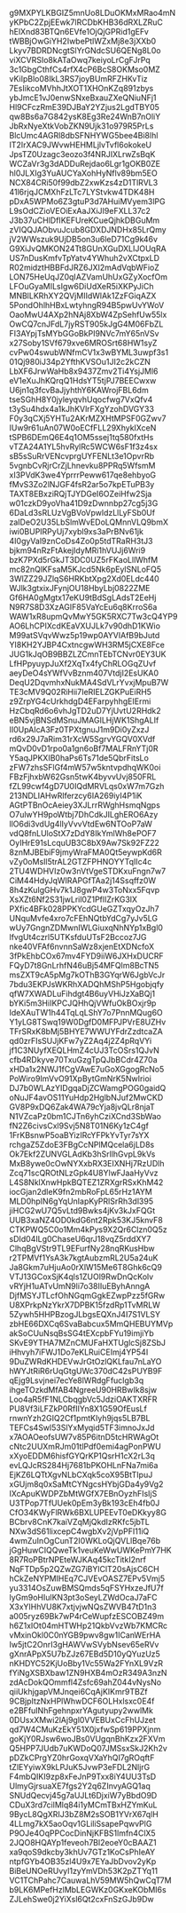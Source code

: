 g9MXPYLKBGIZ5mnUo8LDuOKMxMRao4mN
yKPbC2ZpjEEwk7lRCDbKHB36dRXLZRuC
hElXnd83BTQn6EVfe1OjQjGPRid1gEFv
tWBBjOwGiYH2IwbePtlWZxMj8e3jXXb0
Lkyv7BDRDNcgtSlYrGNdcSU6QENg8L0o
viXCVRSIo8kATaOwq7keiyoLrCgFJrPq
3c1GbgCthfCs4rfX4cP6BcS8OKMso0MZ
vKiIpBlo08IkL3RS7joyBUmRFZHKvTiz
7EsIikcoMVhhJtXOT1XHOnKZq891zbys
ybJmcE1vJ0enwSNxeBxauZXeQNiuNFj1
Hl9CFczRmE39DJBaY2YZjus2LgdTBY05
qw8Bs6a7G842ysK8Eg3Re24WnB7nOliY
JbRxNyeXtkVobZKN9Ujk31o979R5PrLs
BlcUmc4AGRl8dbSFNHYWG5bee4Bi8lhl
IT2IrXAC9JWvwHEHMLjlvTvfl6okokeU
JpsTZ0Uzagc3eozo3f4NRJIXLrwZsBqK
WCZaVr3g3dADDuRejdao6Lgr1gOKB0ZE
hl0JLXIg3YuAUCYaXohHyNflv89bm5EO
NCX84CRi50f99dbZ2xwKzs4zD1TlRVL3
41l6rjqJCMXhFzLTc7LYStvkw4TDK48H
pDxA5WPMo6Z3gtuP3d7AHuiMVyem3lPG
L9sOdCZioVEOiExAaJXiJI9eFXLL37c2
J3b37uCHlDfIKEFUreKCueQjhkDBGuMm
zVIQQJAObvuJcub8GDXDJNDHx85LrQmy
jV2WWszuk9UjDB5on3u6leD71Cg9k46v
G9XiJvQMKON24Tt8GUnXGuDXLIJOUqRA
US7nDusKmfvTpYatv4YWhuh2vXCtpxLD
R02midztHBBFdJRZ6JXI2mAdVqbWFioZ
LON75HeUqJZ0qIAZVamUhUxGZyXocfOm
LFOuGyaMILsIgw6DiUdXeR5iXKPyJiCh
MNBlLKRhXY2QVjMIIdWlAk1ZzFGiqAZX
5PondOhlhHBxLwtyhngR94B5pwUvYWoV
OaoMwU4AXp2hNAj8XbW4ZpSehfUw55lx
OwCQ7cnJFdL7jyRST905kJgG4M06FbZL
FI3AYpjTsMYbGGoBkPI9NVc7mY65nVSv
x27Soby1SVf679xve6MROSrt68HW1syZ
cvPw04swubWNfmCV1x3wBYML3uwpf3s1
01Qj980iJ34p2YfthKVSOu1JI2c2kCZN
LbXF6JrwWaHb8x9437Zmv2Ti4YsjJMl6
eV1eXuJhKQrqQ1HdsYT5tjPJ7BEECwxw
U6jn1q3fcvBaJjyhthY6KAWrojFBL6dm
tseSGhH8Y0jyleyqvhUqocfwg7VxQfv4
t3ySu4hdx4a1kJhKVlrFXgYzohDVGY33
F0y3qCXj5YHTu2AKrMZXHtMPSF0GZwv7
IUw9r61uAn07W0oECfFLL29XhykIXceN
tSPB6DEmQ6E4q1OM5ssej1tq580fxtHs
vTZA24A1YL5hvRylRc5WCW6sF1f3z4sx
sB5sSuRrVENcvprgUYFENLt3e1OpvrRb
5vgnbCvRjrCrZjLhnevku8PPRq5WfsmM
xI3PVdK3we4YprrrPeww617qe8ehbyoG
fMvS3Zo2lNJGF4fsR2ar5o7kpETuPB3y
TAXT8EBxziRQjTJYDGeI6OZeiHfw2Sja
w01czkD9yoVha41D9zDwnnbp27cg5j3G
6DaLd3sRLUzVgBVoVpwldzLlLyFSb0Uf
zaIDeO2U35LbSlmWvEDoLQMnnVLQ9bmX
iwi0BUPIRPyUj7xybl9xs3aPrBNv61jk
4I0gyVal9znCoDs4Zo0p5tdTRaRH3tJ3
bjkm94nRzFtAkejIdyMRi1hVUJj6Wri9
bzK7PXd5rGkJT3DC0UZ5rFKaoLllWhfM
mc82nQlKFsaM5KJcd5Nk6pEylSNLoFQ5
3WlZZ29JZlqS6HRKbtXpg2Xd0ELdc440
WJlk3gtxixJFynjOU18HbyLbj0822ZME
Gf6HA0gMgtx17eKU9tBdSgLAdsT2EeHj
N9R7S8D3XzAGIF85VaYcEu6q8KrroS6a
WAW1xR8upmQvMwY5GK5RXC7Tw3cQ4YP9
AO6LhCPIXcdKEaVXUJLk7v90dhD1KWio
M99atSVqvWwz5p19wp0AYVIAfB9bJutd
YI8KH2YJBP4CxtncgwWH3RM5jCXE8Fce
JUG1kJqOB9BBZLZCmnTEbTCNvr0EY3UK
LfHPpyuypJuXf2XqTx4fyChRLOGqZUvf
aeyDeO4sYWfVvBznm407VtdjI2EsUKA0
DeqU2DqvmhxNukMA4SdVLrYvxjMpuB7W
TE3cMV9Q02RiHii7IeRIELZGKPuEiRH5
z9ZrpYG4cUrkhdgD4EFarpyhhgEIErmi
HzCbqRd6o6vhJgTD2uD7YjUvtU2RHdk2
eBN5vjBNSdMSnuJMAGILHjWK1ShgALIf
II0UpAIcA3Fz0TPXtgnuJ1m9Di0yZxzJ
rd6x29J7aRim31rXcW5SgrvYGQV0XVdf
mQvD0vD1rpo0a1gn6oBf7MALFRnYTj0R
Y5aqJPKXIB0haPs6Ts71de5QbrFitsLo
zFW7zhsSFlGf4mW57w5kntvpdhqWK0oi
FBzFjhxbW62Gsn5twK4byvvUvj850FRL
fZL99cwf4gD7U0IQdMRVLqs0xW7m7Gzh
213NDLIAHwRlferzcy6IA269iyI4P1iK
AGtPTBnOcAeiey3XJLrrRWghHsmqNgps
O7ulwYH9poWtbj7DhCdkJILghERO6Azy
llO6di3vdUg4lIyVvvVtdEw6NTOoP7aW
vdQ8fnLUloStX7zDdY8IkYmlWh8ePOF7
OyIHrE91sLcquUB3C8bX9Aw7Sk92FZ22
8znMJBEbiF9jmyWraFMA0Qt5eywpKd6R
vZy0oMsIl5trAL2GTZFPHNOYYTqIIc4c
2TU4WDHVIz0w3nVtVgeSTDKxuFngn7w7
CiM44HdyJqWIRAPGfTAa2j14Ssqffz0W
8h4zKuIgGHv7k1J8gwP4w3ToNxx5Fqvp
XsXZt6Nf2S31jwLril0Z1PflIZrKG3lX
PXfic4BFk028PPKYcdGUeGZTxqyOzJh7
UNquMvfe4xro7cFEhNQtbYdCg7yJv5LG
wUy7GngnZDMwnIWLGiuxqNhNYp1xBgl0
lfvgUt4czrl5UTKsfduUTsF2Bccoz7JG
nke40VFAf6nvnnSaWz8xjenEtXDNcfoX
3fPkEhbCOx67mv4FYD9iiW6JXHxDUCRF
FQyD7t8GnLrhfN46uBj54MFQlm8BcTN5
msZXT9cA5pMg7kOThB3GYqrW6JgbVcJr
7bdu3EKPJsWKRhXADQhMShP5Hgobjqfy
qfW7XWADLuFihdgt4B6uyVHiJzXaBQj1
bYKi5m3HiIKPCJQHhQjVWfuOkBOxjr9p
IdeXAuTW1h44TqLqLShY7o7PnnMQug6O
Y1yLG8TSwq19W0DgfD0MFPJPVrE8UZHv
TFrSRxK8bMj5BHYE7WWUYFdrZzdtcaZA
qd0zrFIsSUJjKFw7yZ2Aq4j2Z4pRqVYi
jf1C3NUyfXEQLHmZ4cUJ3TcOSrs1QJvN
cfb4RDkyve70TxuGzgTpQJbBCdr4Z70a
xHDa1x2NWJ1fCgVAwE7uGoXGgogRcNo5
PoWiro9ImVvO91XpBytGmNrK5NwIrioi
DJ7b0WLAzYIDgqaDjZCWamgPOG0gaidQ
oNuJF4avOS11YuHdp2HglbNJuf2MwCKD
GV8P9xDQ6Zak4WA79cYja8jvQLr8njaT
N1VZcaPz0bm1CJTn6yhCziXCnd3SbWao
fN2Z6civsCxl9Svj5N8T01N6Ky1zC4gf
1FrKBsnwP5oaBYizIRcYFPkYvTyr7sYX
rchgaZ5ZdoE3FBgCcNPlMQcela6jLD8s
Ok7Ekf2ZUNVGLAdKb3hSrllhGvpL9kVs
MxB8ywe0cOwNYXxbRX3EIXNHj7RzUDlh
Zcq71scQROtNLzGpk4U8YlwFJaaHyVvz
L4S8NklXnwHpkBQTEZ1ZRXgrRSxKhM42
iocGjan2dleK9fn2mbRoFpL65rHz1AYM
MLD0hpIN6gYqUnIapKyPRlSrRh3dl395
jiHCG2wU7Q5vLtd9Bwks4jKv3kJxFQGt
UUB3xaNZ4OD0kdG6nt2Rpk53KJ5knvF8
CTKPWQ5C0o1Mm4kPys9X2Qr6Clzn0Q5z
sDId04ILg0ChaseU6qrJ18vqZ5rddXY7
ClhqBgVStr9TL9EFurfNy28nqRKusHbw
r2TPMVf1YsA3k7kgtAubzmRL2U5a24uK
Ja8Gkm7uHjuAo0rXlW15Me6T8Ghk6cQ9
VTJ13GCoxSjK4qls1ZUOl9RwDnQcKolv
vRYjH1uATvUmN9li7o38IIuEByhAnngA
DjfMSYJTLcfOhNGqmGgkEZwpPzz5fGRw
U8XPrkpNzYkrX7DPBK15fzdRp1TvMRLW
5Zywh5HHPBzogJLbgsEQXnJ4I7S1VLSY
zbHE66DXCq6SvaBabcux5MmQHEBUYMVp
akSoCUuNsqBsSG4tEXcpbFYu19imjiYb
SKvE9YTHA7MZnCMUFaHXTUglcSj8ZSbJ
iHhvyh7iFWJ1Do7eKLRuiCEImj4YP54I
9DuZWRdKHDEVwJrGtOzlQKLfau7nLaYO
hWYJtRiR6rUqGtgUWc370dC42sPUYB9F
qEjg9Lsvjnei7ecYe8lWRdgFfucIgb3q
ihgeTOzkdMfAB4NgreeU90HRBwIk8sjw
Loo4aR5fF1NLCbqgbVc5JdziOAKTXRFR
PU8Vf3iLFZkP0RfIIYn8X1G59OfEusLf
rnwnYzh2GIQ2Cf1pmtKIyh9jqs5LB7BL
TEFCs4Swl53SlYxMyqid5TF3imnoJxJd
x7AOAOeofsUW7v85P6itnD5tcHRWAgOt
cNtc2UUXmRJm01tlPdf0emi4agPonPWU
xXyoEDDM6hisfGYQrKP1QsrH1cX2rL3q
evLQJcRS284Hj7681bPKOHLnFNa7mi6a
EjKZ6LQTtXgvNLbCXqk5coX95BtTIpuJ
xGUjm8q0xSaMtCYNgcsHYbjGDa4y9Vg2
IXcApuKWDPZbMtWGfX7EBnOyzhFIsIjS
U3TPop7TfUUek0pEm3yBk193cEh4fb0J
CfO34KWyFlRWk6BXLUPEEvT0eDKkyy8G
BCbrv8CnK7kaiVZqMjQkdIzRKfc5jbTL
NXw3dS61lixcepC4wgbXv2jVpPFI11iQ
4wmZuInOgCunT2I0WKLoQjQVLlBqe76b
jGgHuwCIQQweTk1veuKeWwUWKePmY7HK
8R7RoPBtrNPEteWJKAq45kcTitkI2nrf
NqFTDp5p2QZwZG7iBYlClT20sAjsC6CH
hCkZeNYPMIHEq7CJVEvOASZ7EPv5Vmj5
yu3314OsZuwBMSQmds5qFSYHxzeJfU7f
lyGm9oHIulKN3pt3oSeyLZWdOcaJ7aFC
X3xYIHhVU8K7xtjvjwNQsZWVB47tD1n3
a005ryz69Bk7wP4rCeWupfzESCOBZ49m
h6Z1xIOt04mHTWHp21QkbVvzWb7KMCRc
vMxinOkl0C0nYGB9pwv8gw1ICanWErHA
Iw5jtC2OnrI3gHAWVwSVybNsev65eRVv
gXnrAPpX5U7bZJz67EBd5D10yQYuzUz5
nKHDYC52KjUoBby1Vc55Wa2FYnXL9VzR
fYiNgXSBXbaw1ZN9HXB4mOzR349A3nzN
zdAcDokQOmmfl4Zsfc69ahZ044vNysNo
qiiUkhjgapVMJnqei6CqAjKIKmr9TBZf
9CBjpItzNxHPlWhwDCF6OLHxlsxc0E4f
e2BFfuINhFgehnpxrYAgutyupy2wwlMk
0DUsxXMwi2lAj9gl0VVEBUxCcFhUJzet
qd7W4CMuKzEkY51X0jxfwSp619PPXjnm
goKjY0RJsw6woJBs0VUgqnBhKzx2FXVm
Q5HPP7JUdb7uKWDoQ07JMSsxSkJ2Kh2v
pDZkCPrgYZ0hrGoxqVXaYhQI7gROqftF
tZlEYyiwX9kLPJuK5JvwP3eFDL2NljrG
F4mbQIKI9zp8xFeJnP9Txx8iY4UU3TsD
UlmyGjrsuaXE7fgs2Y2q6ZInvyAGQ1aq
SNUdQecvj45g7aUJLt6DjxiW7yBbdO9D
CDuX3rd7cilMlq84i1yMCmTBxHZYmKuL
9BycL8QgXRIJ3bZ8M2sSOB1YVrX67qlH
4LLmg7kX5aoOqv1GLiliSsapePqwvPlG
P9OJe4OqPPCocDinNjKFBS1lmfn4ClX5
2JQO8HQAYp1feveoh7Bl2eoeY0cBAAZ1
xa9qoS9dkcby3khUv7GTz1KoCsPhIeAY
ntpfGYb4OB35zl4U9x7EYaJbDvov2yKp
BiBeUNOeRUvyI1zyYmVDh53K2pZTYq11
VC1TChPahc7CauwaLhV59MW5hQwCqT7M
b9LK6MPefHzlMbLEGWKz0GKxeKObMI6s
ZJLehSwe0j2YiXsl6Qt2cxFnSzGJb9Dw

